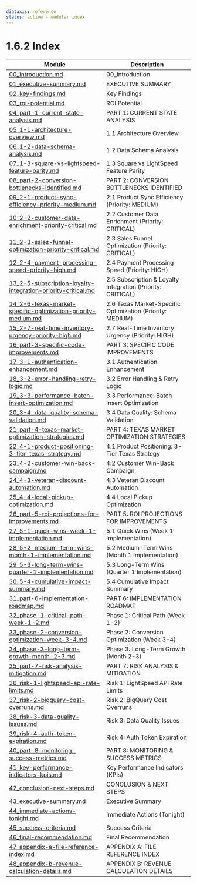 ```yaml
---
diataxis: reference
status: active - modular index
---
```


# 1.6.2 Index

| Module | Description |
|--------|-------------|
| [00_introduction.md](00_introduction.md) | 00_introduction |
| [01_executive-summary.md](01_executive-summary.md) | EXECUTIVE SUMMARY |
| [02_key-findings.md](02_key-findings.md) | Key Findings |
| [03_roi-potential.md](03_roi-potential.md) | ROI Potential |
| [04_part-1-current-state-analysis.md](04_part-1-current-state-analysis.md) | PART 1: CURRENT STATE ANALYSIS |
| [05_1-1-architecture-overview.md](05_1-1-architecture-overview.md) | 1.1 Architecture Overview |
| [06_1-2-data-schema-analysis.md](06_1-2-data-schema-analysis.md) | 1.2 Data Schema Analysis |
| [07_1-3-square-vs-lightspeed-feature-parity.md](07_1-3-square-vs-lightspeed-feature-parity.md) | 1.3 Square vs LightSpeed Feature Parity |
| [08_part-2-conversion-bottlenecks-identified.md](08_part-2-conversion-bottlenecks-identified.md) | PART 2: CONVERSION BOTTLENECKS IDENTIFIED |
| [09_2-1-product-sync-efficiency-priority-medium.md](09_2-1-product-sync-efficiency-priority-medium.md) | 2.1 Product Sync Efficiency (Priority: MEDIUM) |
| [10_2-2-customer-data-enrichment-priority-critical.md](10_2-2-customer-data-enrichment-priority-critical.md) | 2.2 Customer Data Enrichment (Priority: CRITICAL) |
| [11_2-3-sales-funnel-optimization-priority-critical.md](11_2-3-sales-funnel-optimization-priority-critical.md) | 2.3 Sales Funnel Optimization (Priority: CRITICAL) |
| [12_2-4-payment-processing-speed-priority-high.md](12_2-4-payment-processing-speed-priority-high.md) | 2.4 Payment Processing Speed (Priority: HIGH) |
| [13_2-5-subscription-loyalty-integration-priority-critical.md](13_2-5-subscription-loyalty-integration-priority-critical.md) | 2.5 Subscription & Loyalty Integration (Priority: CRITICAL) |
| [14_2-6-texas-market-specific-optimization-priority-medium.md](14_2-6-texas-market-specific-optimization-priority-medium.md) | 2.6 Texas Market-Specific Optimization (Priority: MEDIUM) |
| [15_2-7-real-time-inventory-urgency-priority-high.md](15_2-7-real-time-inventory-urgency-priority-high.md) | 2.7 Real-Time Inventory Urgency (Priority: HIGH) |
| [16_part-3-specific-code-improvements.md](16_part-3-specific-code-improvements.md) | PART 3: SPECIFIC CODE IMPROVEMENTS |
| [17_3-1-authentication-enhancement.md](17_3-1-authentication-enhancement.md) | 3.1 Authentication Enhancement |
| [18_3-2-error-handling-retry-logic.md](18_3-2-error-handling-retry-logic.md) | 3.2 Error Handling & Retry Logic |
| [19_3-3-performance-batch-insert-optimization.md](19_3-3-performance-batch-insert-optimization.md) | 3.3 Performance: Batch Insert Optimization |
| [20_3-4-data-quality-schema-validation.md](20_3-4-data-quality-schema-validation.md) | 3.4 Data Quality: Schema Validation |
| [21_part-4-texas-market-optimization-strategies.md](21_part-4-texas-market-optimization-strategies.md) | PART 4: TEXAS MARKET OPTIMIZATION STRATEGIES |
| [22_4-1-product-positioning-3-tier-texas-strategy.md](22_4-1-product-positioning-3-tier-texas-strategy.md) | 4.1 Product Positioning: 3-Tier Texas Strategy |
| [23_4-2-customer-win-back-campaign.md](23_4-2-customer-win-back-campaign.md) | 4.2 Customer Win-Back Campaign |
| [24_4-3-veteran-discount-automation.md](24_4-3-veteran-discount-automation.md) | 4.3 Veteran Discount Automation |
| [25_4-4-local-pickup-optimization.md](25_4-4-local-pickup-optimization.md) | 4.4 Local Pickup Optimization |
| [26_part-5-roi-projections-for-improvements.md](26_part-5-roi-projections-for-improvements.md) | PART 5: ROI PROJECTIONS FOR IMPROVEMENTS |
| [27_5-1-quick-wins-week-1-implementation.md](27_5-1-quick-wins-week-1-implementation.md) | 5.1 Quick Wins (Week 1 Implementation) |
| [28_5-2-medium-term-wins-month-1-implementation.md](28_5-2-medium-term-wins-month-1-implementation.md) | 5.2 Medium-Term Wins (Month 1 Implementation) |
| [29_5-3-long-term-wins-quarter-1-implementation.md](29_5-3-long-term-wins-quarter-1-implementation.md) | 5.3 Long-Term Wins (Quarter 1 Implementation) |
| [30_5-4-cumulative-impact-summary.md](30_5-4-cumulative-impact-summary.md) | 5.4 Cumulative Impact Summary |
| [31_part-6-implementation-roadmap.md](31_part-6-implementation-roadmap.md) | PART 6: IMPLEMENTATION ROADMAP |
| [32_phase-1-critical-path-week-1-2.md](32_phase-1-critical-path-week-1-2.md) | Phase 1: Critical Path (Week 1-2) |
| [33_phase-2-conversion-optimization-week-3-4.md](33_phase-2-conversion-optimization-week-3-4.md) | Phase 2: Conversion Optimization (Week 3-4) |
| [34_phase-3-long-term-growth-month-2-3.md](34_phase-3-long-term-growth-month-2-3.md) | Phase 3: Long-Term Growth (Month 2-3) |
| [35_part-7-risk-analysis-mitigation.md](35_part-7-risk-analysis-mitigation.md) | PART 7: RISK ANALYSIS & MITIGATION |
| [36_risk-1-lightspeed-api-rate-limits.md](36_risk-1-lightspeed-api-rate-limits.md) | Risk 1: LightSpeed API Rate Limits |
| [37_risk-2-bigquery-cost-overruns.md](37_risk-2-bigquery-cost-overruns.md) | Risk 2: BigQuery Cost Overruns |
| [38_risk-3-data-quality-issues.md](38_risk-3-data-quality-issues.md) | Risk 3: Data Quality Issues |
| [39_risk-4-auth-token-expiration.md](39_risk-4-auth-token-expiration.md) | Risk 4: Auth Token Expiration |
| [40_part-8-monitoring-success-metrics.md](40_part-8-monitoring-success-metrics.md) | PART 8: MONITORING & SUCCESS METRICS |
| [41_key-performance-indicators-kpis.md](41_key-performance-indicators-kpis.md) | Key Performance Indicators (KPIs) |
| [42_conclusion-next-steps.md](42_conclusion-next-steps.md) | CONCLUSION & NEXT STEPS |
| [43_executive-summary.md](43_executive-summary.md) | Executive Summary |
| [44_immediate-actions-tonight.md](44_immediate-actions-tonight.md) | Immediate Actions (Tonight) |
| [45_success-criteria.md](45_success-criteria.md) | Success Criteria |
| [46_final-recommendation.md](46_final-recommendation.md) | Final Recommendation |
| [47_appendix-a-file-reference-index.md](47_appendix-a-file-reference-index.md) | APPENDIX A: FILE REFERENCE INDEX |
| [48_appendix-b-revenue-calculation-details.md](48_appendix-b-revenue-calculation-details.md) | APPENDIX B: REVENUE CALCULATION DETAILS |

